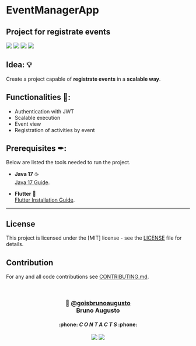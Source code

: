 # EventManagerApp

## Project for registrate events 

<p float="left">
 <img src="https://img.shields.io/badge/Flutter-2CA5E0?style=for-the-badge&logo=flutter&logoColor=white">
 <img src="https://img.shields.io/badge/Dart-316192?style=for-the-badge&logo=dart&logoColor=white">
 <img src="https://img.shields.io/badge/Spring-FFD43B?style=for-the-badge&logo=spring&logoColor=darkgreen">
 <img src="https://img.shields.io/badge/Postgresql-316192?style=for-the-badge&logo=postgresql&logoColor=white">
</p>

## Idea: 💡
Create a project capable of **registrate events** in a **scalable way**.

## Functionalities 🔧:
- Authentication with JWT
- Scalable execution
- Event view
- Registration of activities by event

## Prerequisites ✒:
Below are listed the tools needed to run the project.
- **Java 17** ☕ <br>
   [Java 17 Guide](https://docs.oracle.com/en/java/javase/17/).

- **Flutter** 📘 <br>
   [Flutter Installation Guide](https://docs.flutter.dev/get-started/install).

---
## License
This project is licensed under the [MIT] license - see the [LICENSE](https://github.com/goisbrunoaugusto/EventManagerApp/blob/main/LICENSE) file for details.

## Contribution
 For any and all code contributions see [CONTRIBUTING.md](https://github.com/goisbrunoaugusto/EventManagerApp/blob/main/CONTRIBUTING.md).

<br>
 <h3 align="center"> 🐺 <a href="https://github.com/goisbrunoaugusto"><strong>@goisbrunoaugusto</strong></a> <br />Bruno Augusto</h3>
<h4 align="center">:phone: <i>C O N T A C T S</i> :phone:</h4>
<div align="center">
    <a href = "mailto:brunogois902@gmail.com><img src="https://img.shields.io/badge/-Gmail-F80000?style=for-the-badge&logo=gmail&logoColor=white" target="_blank">
</a>
    <a href="https://www.linkedin.com/in/bruno-augusto-góis-049980246/" target="_blank"><img src="https://img.shields.io/badge/-LinkedIn-%230077B5?style=for-the-badge&logo=linkedin&logoColor=white" target="_blank"></a>
    <a href="https://wa.me/5584998171597/" target="_blank"><img src="https://img.shields.io/badge/-WhatsApp-4EA94B?style=for-the-badge&logo=WhatsApp&logoColor=white" target="_blank"></a>
</div>

